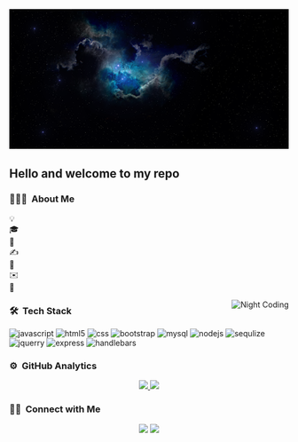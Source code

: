 <img alt="space intro" src="./images/space.png"/>
<h2>Hello and welcome to my repo </h2>

### 👨🏻‍💻 &nbsp;About Me

💡 &nbsp;\
🎓 &nbsp;\
🌱 &nbsp;\
✍️ &nbsp;\
💬 &nbsp;\
✉️ &nbsp;\
📄 &nbsp;

<img alt="Night Coding" src="" align="right"/>

### 🛠 &nbsp;Tech Stack
<img src="https://cdn.jsdelivr.net/gh/devicons/devicon/icons/javascript/javascript-original.svg"  alt="javascript" width="25" height="25"/>
<img src="https://cdn.jsdelivr.net/gh/devicons/devicon/icons/html5/html5-original.svg"alt="html5" width="25" height="25"/>
<img src="https://cdn.jsdelivr.net/gh/devicons/devicon/icons/css3/css3-original.svg" alt="css" width="25" height="25"/>
<img src="https://cdn.jsdelivr.net/gh/devicons/devicon/icons/bootstrap/bootstrap-original.svg" alt="bootstrap" width="25" height="25"/>
<img src="https://cdn.jsdelivr.net/gh/devicons/devicon/icons/mysql/mysql-original-wordmark.svg" alt="mysql" width="25" height="25"/>
<img src="https://cdn.jsdelivr.net/gh/devicons/devicon/icons/nodejs/nodejs-original.svg" alt="nodejs" width="25" height="25"/>
<img src="https://cdn.jsdelivr.net/gh/devicons/devicon/icons/sequelize/sequelize-original.svg" alt="sequlize" width="25" height="25"/>
<img src="https://cdn.jsdelivr.net/gh/devicons/devicon/icons/jquery/jquery-original.svg" alt="jquerry" width="25" height="25"/>
<img src="https://cdn.jsdelivr.net/gh/devicons/devicon/icons/express/express-original-wordmark.svg" alt="express" width="25" height="25"/>
<img src="https://cdn.jsdelivr.net/gh/devicons/devicon/icons/handlebars/handlebars-original.svg" alt="handlebars" width="25" height="25"/>










### ⚙️ &nbsp;GitHub Analytics

<p align="center">
<a href="https://github.com/BryceBann">
  <img height="180em" src="https://github-readme-stats.vercel.app/api?username=BryceBann&theme=algolia&show_icons=true"/>
  <img height="180em" src="https://github-readme-stats.vercel.app/api/top-langs/?username=BryceBann&layout=compact&hide=shell&theme=algolia"/>
</a>
</p>

### 🤝🏻 &nbsp;Connect with Me

<p align="center">
<a href="https://www.linkedin.com/in/bryce-bann-4151ba1b8/"><img src="https://img.shields.io/badge/-Bryce%20Bann-0077B5?style=flat&logo=Linkedin&logoColor=white"/></a>
<a href="mailto:punkrice@gmail.com"><img src="https://img.shields.io/badge/-punkrice@gmail.com-D14836?style=flat&logo=Gmail&logoColor=white"/></a>
</p>